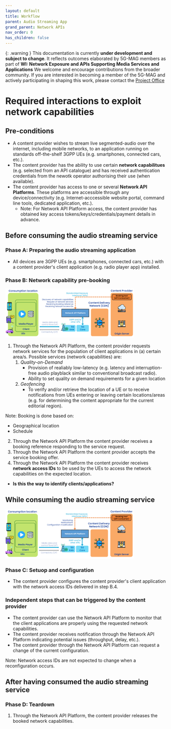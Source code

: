```yaml
---
layout: default
title: Workflow
parent: Audio Streaming App
grand_parent: Network APIs
nav_order: 0
has_children: false
---
```


{: .warning }
This documentation is currently **under development and subject to change**. It reflects outcomes elaborated by 5G-MAG members as part of **WI: Network Exposure and APIs Supporting Media Services and Applications**
We welcome and encourage contributions from the broader community. If you are interested in becoming a member of the 5G-MAG and actively participating in shaping this work, please contact the [Project Office](https://www.5g-mag.com/contact)

# Required interactions to exploit network capabilities
  
## Pre-conditions

* A content provider wishes to stream live segmented-audio over the internet, including mobile networks, to an application running on standards off-the-shelf 3GPP UEs (e.g. smartphones, connected cars, etc.).
* The content provider has the ability to use certain **network capabilitues** (e.g. selected from an API catalogue) and has received authentication credentials from the newotk operator authorising their use (when available).
* The content provider has access to one or several **Network API Platforms**. These platforms are accessible through any device/connectivity (e.g. Internet-acccessible website portal, command line tools, dedicated application, etc.).
  * Note: For Network API Platform access, the content provider has obtained key access tokens/keys/credentials/payment details in advance.
 
## Before consuming the audio streaming service

### Phase A: Preparing the audio streaming application

* All devices are 3GPP UEs (e.g. smartphones, connected cars, etc.) with a content provider's client application (e.g. radio player app) installed.
 
### Phase B: Network capability pre-booking

<img src="./images/Workflow_Step_1.png" width="80%">

1. Through the Network API Platform, the content provider requests network services for the population of client applications in (a) certain area/s. Possible services (network capabilities) are:
   1. *Quality-on-Demand*
      * Provision of realiably low-latency (e.g. latency and interruption-free audio playblack similar to conventional broadcast radio).
      * Ability to set quality on demand requirements for a given location
   2. *Geofencing*
      * To verify and/or retrieve the location of a UE or to receive notifications from UEs entering or leaving certain locations/areas (e.g. for determining the content appropriate for the current editorial region).
        
Note: Booking is done based on:
 * Geographical location
 * Schedule

2. Through the Network API Platform the content provider receives a booking reference responding to the service request.
3. Through the Network API Platform the content provider accepts the service booking offer.
4. Through the Network API Platform the content provider receives **network access IDs** to be used by the UEs to access the network capabilities on the expected location.
  * **Is this the way to identify clients/applications?**
 
## While consuming the audio streaming service

<img src="./images/Workflow_Step_2.png" width="80%">

### Phase C: Setuop and configuration
* The content provider configures the content provider's client application with the network access IDs delivered in step B.4.

### Independent steps that can be triggered by the content provider
* The content provider can use the Network API Platform to monitor that the client applications are properly using the requested network capabilities.
* The content provider receives notification through the Network API Platform indicating potential issues (throughput, delay, etc.).
* The content provider through the Network API Platform can request a change of the current configuration.

Note: Network access IDs are not expected to change when a reconfiguration occurs.
 
## After having consumed the audio streaming service
### Phase D: Teardown
1. Through the Network API Platform, the content provider releases the booked network capabilities.
